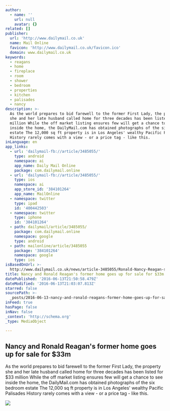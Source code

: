 ```yaml
---
author:
  - name: ''
    url: null
    avatar: {}
related: []
publisher:
  url: 'http://www.dailymail.co.uk'
  name: Mail Online
  favicon: 'http://www.dailymail.co.uk/favicon.ico'
  domain: www.dailymail.co.uk
keywords:
  - reagans
  - home
  - fireplace
  - room
  - shower
  - bedroom
  - properties
  - kitchen
  - palisades
  - nancy
description: >-
  As the world prepares to bid farewell to the former First Lady, the property
  she and her late husband called home for three decades has been listed for $33
  million While the off market listing ensures few will get a chance to see
  inside the home, the DailyMail.com has obtained photographs of the six bedroom
  estate The 12,000 sq ft property is in Los Angeles' wealthy Pacific Palisades
  History rarely comes with a view - or a price tag - like this.
inLanguage: en
app_links:
  - url: 'dailymail-fb://article/3485055/'
    type: android
    namespace: ai
    app_name: Daily Mail Online
    package: com.dailymail.online
  - url: 'dailymail-fb://article/3485055/'
    type: ios
    namespace: ai
    app_store_id: '384101264'
    app_name: MailOnline
  - namespace: twitter
    type: ipad
    id: '400442503'
  - namespace: twitter
    type: iphone
    id: '384101264'
  - path: dailymail/article/3485055/
    package: com.dailymail.online
    namespace: google
    type: android
  - path: mailonline/article/3485055
    package: '384101264'
    namespace: google
    type: ios
isBasedOnUrl: >-
  http://www.dailymail.co.uk/news/article-3485055/Ronald-Nancy-Reagan-s-LA-family-home-President-took-shower-market-33m.html
title: Nancy and Ronald Reagan's former home goes up for sale for $33m
datePublished: '2016-06-13T21:50:58.479Z'
dateModified: '2016-06-13T21:03:07.813Z'
starred: false
sourcePath: >-
  _posts/2016-06-13-nancy-and-ronald-reagans-former-home-goes-up-for-sale-for-dollar.md
inFeed: true
hasPage: false
inNav: false
_context: 'http://schema.org'
_type: MediaObject

---
```

<article style=""><h1>Nancy and Ronald Reagan's former home goes up for sale for $33m</h1><p>As the world prepares to bid farewell to the former First Lady, the property she and her late husband called home for three decades has been listed for $33 million While the off market listing ensures few will get a chance to see inside the home, the DailyMail.com has obtained photographs of the six bedroom estate The 12,000 sq ft property is in Los Angeles' wealthy Pacific Palisades History rarely comes with a view - or a price tag - like this.</p><img src="http://i.dailymail.co.uk/i/pix/2016/03/10/03/320C633400000578-3485055-image-a-23_1457579757233.jpg" /></article>